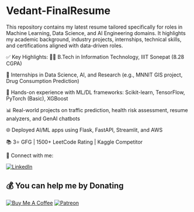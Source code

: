 # Vedant-FinalResume
This repository contains my latest resume tailored specifically for roles in Machine Learning, Data Science, and AI Engineering domains. It highlights my academic background, industry projects, internships, technical skills, and certifications aligned with data-driven roles.



✅ Key Highlights:
👨‍🎓 B.Tech in Information Technology, IIIT Sonepat (8.28 CGPA)

💼 Internships in Data Science, AI, and Research (e.g., MNNIT GIS project, Drug Consumption Prediction)

🧠 Hands-on experience with ML/DL frameworks: Scikit-learn, TensorFlow, PyTorch (Basic), XGBoost

📊 Real-world projects on traffic prediction, health risk assessment, resume analyzers, and GenAI chatbots

🌐 Deployed AI/ML apps using Flask, FastAPI, Streamlit, and AWS

📚 3⭐ GFG | 1500+ LeetCode Rating | Kaggle Competitor


🔗 Connect with me:

[![LinkedIn](https://img.shields.io/badge/LinkedIn-%230077B5.svg?logo=linkedin&logoColor=white)](https://www.linkedin.com/in/vedant-singh-749392289?utm_source=share&utm_campaign=share_via&utm_content=profile&utm_medium=android_app)

  ## 💰 You can help me by Donating
  [![Buy Me A Coffee](https://img.shields.io/badge/Buy%20Me%20A%20Coffee-yellow)](https://buymeacoffee.com/YourUsername)
[![Patreon](https://img.shields.io/badge/Patreon-red)](https://patreon.com/VedantSingh)
